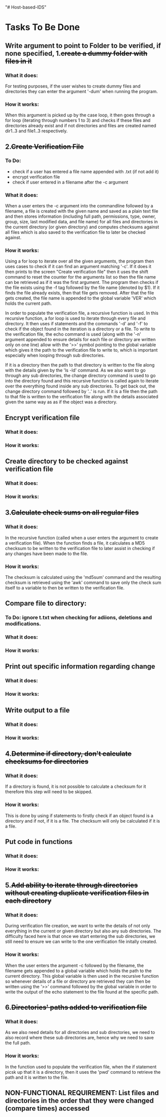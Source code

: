 "# Host-based-IDS" 
# Tasks To Be Done
## Write argument to point to Folder to be verified, if none specified, 1.~~create a dummy folder with files in it~~
### What it does:
For testing purposes, if the user wishes to create dummy files and directories they can enter the argument '-dum' when running the program.
### How it works:
When this argument is picked up by the case loop, it then goes through a for loop (iterating through numbers 1 to 3) and checks if these files and directories already exist and if not directories and files are created named dir1..3 and file1..3 respectively.
## 2.~~Create Verification File~~
### To Do:
- check if a user has entered a file name appended with .txt (if not add it)
- encrypt verification file
- check if user entered in a filename after the -c argument
### What it does:
When a user enters the -c argument into the commandline followed by a filename, a file is created with the given name and saved as a plain text file and then stores information (including full path, permissions, type, owner, group, size, last modified data, and file name) for all files and directories in the current directory (or given directory) and computes checksums against all files which is also saved to the verification file to later be checked against.
### How it works:
Using a for loop to iterate over all the given arguments, the program then uses cases to check if it can find an argument matching '-c'. If it does it then prints to the screen "Create verification file" then it uses the shift command to reset the counter for the arguments list so then the file name can be retrieved as if it was the first argument. The program then checks if the file exists using the -f tag followed by the file name (denoted by $1). If it finds the file already exists, then that file gets removed. After that the file gets created, the file name is appended to the global variable 'VER' which holds the current path.

In order to populate the verification file, a recursive function is used. In this recursive function, a for loop is used to iterate through every file and directory. It then uses if statements and the commands '-d' and '-f' to check if the object found in the iteration is a directory or a file. To write to the verification file, the echo command is used (along with the '-n' argument appended to ensure details for each file or directory are written only on one line) allow with the '>>' symbol pointing to the global variable which gives it the path to the verification file to write to, which is important especially when looping through sub directories.

If it is a directory then the path to that directory is written to the file along with the details given by the 'ls -ld' command. As we also want to go through any sub directories, the change directory command is used to go into the directory found and this recursive function is called again to iterate over the everything found inside any sub directories. To get back out, the change directory command followed by '..' is run. If it is a file then the path to that file is written to the verification file along with the details associated given the same way as as if the object was a directory. 

## Encrypt verification file
### What it does:
### How it works:
## Create directory to be checked against verification file
### What it does:
### How it works:
## 3.~~Calculate check sums on all regular files~~
### What it does:
In the recursive function (called when a user enters the argument to create a verification file). When the function finds a file, it calculates a MD5 checksum to be written to the verification file to later assist in checking if any changes have been made to the file.
### How it works:
The checksum is calculated using the 'md5sum' command and the resulting checksum is retrieved using the 'awk' command to save only the check sum itself to a variable to then be written to the verification file. 
## Compare file to directory:
### To Do: ignore t.txt when checking for adiions, deletions and modifications.
### What it does:
### How it works:
## Print out specific information regarding change
### What it does:
### How it works:
## Write output to a file
### What it does:
### How it works:
## 4.~~Determine if directory, don't calculate checksums for directories~~
### What it does:
If a directory is found, it is not possible to calculate a checksum for it therefore this step will need to be skipped.
### How it works:
This is done by using if statements to firstly check if an object found is a directory and if not, if it is a file. The checksum will only be calculated if it is a file.
## Put code in functions
### What it does:
### How it works:
## 5.~~Add ability to iterate through directories without creating duplicate verification files in each directory~~
### What it does:
During verification file creation, we want to write the details of not only everything in the current or given directory but also any sub directories. The difficulty faced here is that once we start entering the sub directories, we still need to ensure we can write to the one verification file initally created.
### How it works:
When the user enters the argument -c followed by the filename, the filename gets appended to a global variable which holds the path to the current directory. This global variable is then used in the recursive function so whenever details of a file or directory are retrieved they can then be written using the '>>' command followed by the global variable in order to write the output of the echo statement to the file found at the specific path. 
## 6.~~Directories' paths added to verification file~~
### What it does:
As we also need details for all directories and sub directories, we need to also record where these sub directories are, hence why we need to save the full path.
### How it works:
In the function used to populate the verification file, when the if statement picsk up that it is a directory, then it uses the 'pwd' command to retrieve the path and it is written to the file.

## NON-FUNCTIONAL REQUIREMENT: List files and directories in the order that they were changed (compare times) accessed

